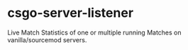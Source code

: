 # csgo-server-listener
Live Match Statistics of one or multiple running Matches on vanilla/sourcemod servers. 
